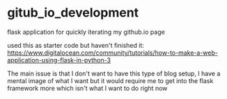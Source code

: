 # gitub_io_development
flask application for quickly iterating my github.io page


used this as starter code but haven't finished it:
https://www.digitalocean.com/community/tutorials/how-to-make-a-web-application-using-flask-in-python-3

The main issue is that I don't want to have this type of blog setup, I have a mental image of what I want but it would require me to get into the flask framework more
which isn't what I want to do right now
